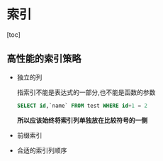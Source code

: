 # 索引

[toc]



## 高性能的索引策略

* 独立的列

  指索引不能是表达式的一部分,也不能是函数的参数

  ```sql
  SELECT id,`name` FROM test WHERE id+1 = 2
  ```

  **所以应该始终将索引列单独放在比较符号的一侧**

* 前缀索引

* 合适的索引列顺序